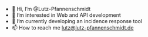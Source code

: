 - 👋 Hi, I’m @Lutz-Pfannenschmidt
- 👀 I’m interested in Web and API development
- 🌱 I’m currently developing an incidence response tool
- 📫 How to reach me lutz@lutz-pfannenschmidt.de

<!---
Lutz-Pfannenschmidt/Lutz-Pfannenschmidt is a ✨ special ✨ repository because its `README.md` (this file) appears on your GitHub profile.
You can click the Preview link to take a look at your changes.
--->
